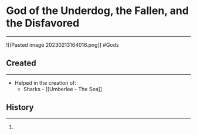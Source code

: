 # God of the Underdog, the Fallen, and the Disfavored
---
![[Pasted image 20230213164016.png]]
#Gods 
## Created
---
- Helped in the creation of:
	- Sharks - [[Umberlee - The Sea]]

## History
---
1. 